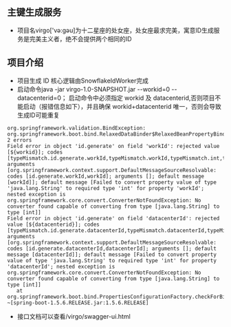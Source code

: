 ## 主键生成服务

   - 项目名virgo['və:ɡəu]为十二星座的处女座，处女座最求完美，寓意ID生成服务是完美主义者，绝不会提供两个相同的ID

## 项目介绍
   - 项目生成 ID 核心逻辑由SnowflakeIdWorker完成
   - 启动命令java -jar virgo-1.0-SNAPSHOT.jar --workid=0 --datacenterid=0；
    启动命令中必须指定 workid 及 datacenterid,否则项目不能启动（报错信息如下），并且确保 workid+datacenterid 唯一，否则会导致生成ID可能重复
 ``` 
 org.springframework.validation.BindException: org.springframework.boot.bind.RelaxedDataBinder$RelaxedBeanPropertyBindingResult: 2 errors
Field error in object 'id.generate' on field 'workId': rejected value [${workid}]; codes [typeMismatch.id.generate.workId,typeMismatch.workId,typeMismatch.int,typeMismatch]; arguments [org.springframework.context.support.DefaultMessageSourceResolvable: codes [id.generate.workId,workId]; arguments []; default message [workId]]; default message [Failed to convert property value of type 'java.lang.String' to required type 'int' for property 'workId'; nested exception is org.springframework.core.convert.ConverterNotFoundException: No converter found capable of converting from type [java.lang.String] to type [int]]
Field error in object 'id.generate' on field 'datacenterId': rejected value [${datacenterid}]; codes [typeMismatch.id.generate.datacenterId,typeMismatch.datacenterId,typeMismatch.int,typeMismatch]; arguments [org.springframework.context.support.DefaultMessageSourceResolvable: codes [id.generate.datacenterId,datacenterId]; arguments []; default message [datacenterId]]; default message [Failed to convert property value of type 'java.lang.String' to required type 'int' for property 'datacenterId'; nested exception is org.springframework.core.convert.ConverterNotFoundException: No converter found capable of converting from type [java.lang.String] to type [int]]
	at org.springframework.boot.bind.PropertiesConfigurationFactory.checkForBindingErrors(PropertiesConfigurationFactory.java:359) ~[spring-boot-1.5.6.RELEASE.jar:1.5.6.RELEASE]
 ``` 
  - 接口文档可以查看/virgo/swagger-ui.html
